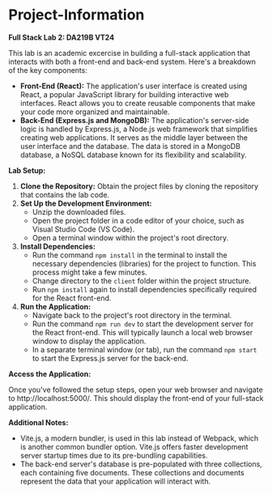 # Project-Information
**Full Stack Lab 2: DA219B VT24**

This lab is an academic excercise in building a full-stack application that interacts with both a front-end and back-end system. Here's a breakdown of the key components:

* **Front-End (React):** The application's user interface is created using React, a popular JavaScript library for building interactive web interfaces. React allows you to create reusable components that make your code more organized and maintainable.
* **Back-End (Express.js and MongoDB):** The application's server-side logic is handled by Express.js, a Node.js web framework that simplifies creating web applications. It serves as the middle layer between the user interface and the database. The data is stored in a MongoDB database, a NoSQL database known for its flexibility and scalability.

**Lab Setup:**

1. **Clone the Repository:** Obtain the project files by cloning the repository that contains the lab code.
2. **Set Up the Development Environment:**
   - Unzip the downloaded files.
   - Open the project folder in a code editor of your choice, such as Visual Studio Code (VS Code).
   - Open a terminal window within the project's root directory.
3. **Install Dependencies:**
   - Run the command `npm install` in the terminal to install the necessary dependencies (libraries) for the project to function. This process might take a few minutes.
   - Change directory to the `client` folder within the project structure.
   - Run `npm install` again to install dependencies specifically required for the React front-end.
4. **Run the Application:**
   - Navigate back to the project's root directory in the terminal.
   - Run the command `npm run dev` to start the development server for the React front-end. This will typically launch a local web browser window to display the application.
   - In a separate terminal window (or tab), run the command `npm start` to start the Express.js server for the back-end.

**Access the Application:**

Once you've followed the setup steps, open your web browser and navigate to http://localhost:5000/. This should display the front-end of your full-stack application.

**Additional Notes:**

- Vite.js, a modern bundler, is used in this lab instead of Webpack, which is another common bundler option. Vite.js offers faster development server startup times due to its pre-bundling capabilities.
- The back-end server's database is pre-populated with three collections, each containing five documents. These collections and documents represent the data that your application will interact with.
